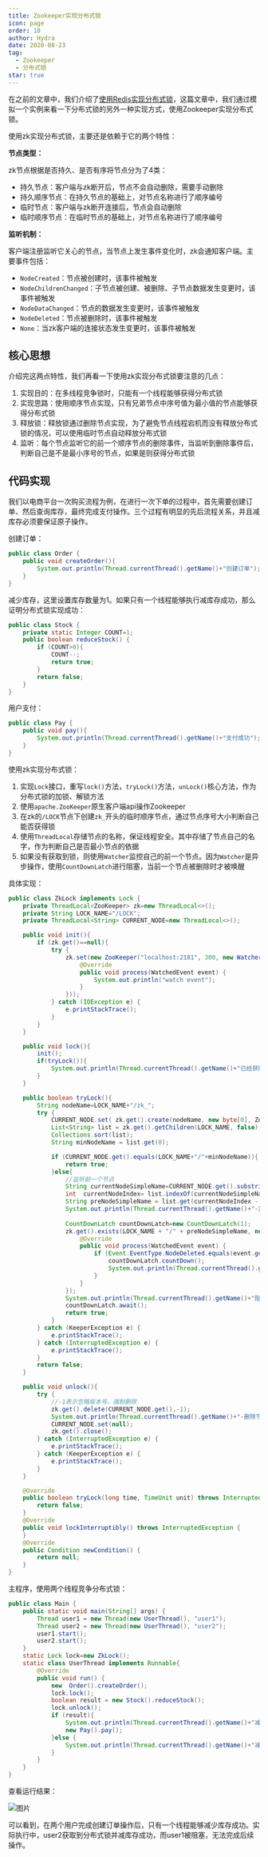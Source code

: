 ```yaml
---
title: Zookeeper实现分布式锁
icon: page
order: 10
author: Hydra
date: 2020-08-23
tag:
  - Zookeeper
  - 分布式锁
star: true
---
```




<!-- more -->

在之前的文章中，我们介绍了[使用Redis实现分布式锁](https://juejin.cn/post/7021424431679406087)，这篇文章中，我们通过模拟一个实例来看一下分布式锁的另外一种实现方式，使用Zookeeper实现分布式锁。

使用zk实现分布式锁，主要还是依赖于它的两个特性：

**节点类型：**

zk节点根据是否持久、是否有序将节点分为了4类：

- 持久节点：客户端与zk断开后，节点不会自动删除，需要手动删除
- 持久顺序节点：在持久节点的基础上，对节点名称进行了顺序编号
- 临时节点：客户端与zk断开连接后，节点会自动删除
- 临时顺序节点：在临时节点的基础上，对节点名称进行了顺序编号

**监听机制：**

客户端注册监听它关心的节点，当节点上发生事件变化时，zk会通知客户端。主要事件包括：

- `NodeCreated`：节点被创建时，该事件被触发
- `NodeChildrenChanged`：子节点被创建、被删除、子节点数据发生变更时，该事件被触发
- `NodeDataChanged`：节点的数据发生变更时，该事件被触发
- `NodeDeleted`：节点被删除时，该事件被触发
- `None`：当zk客户端的连接状态发生变更时，该事件被触发

## 核心思想

介绍完这两点特性，我们再看一下使用zk实现分布式锁要注意的几点：

1. 实现目的：在多线程竞争锁时，只能有一个线程能够获得分布式锁
2. 实现思路：使用顺序节点实现，只有兄弟节点中序号值为最小值的节点能够获得分布式锁
3. 释放锁：释放锁通过删除节点实现，为了避免节点线程宕机而没有释放分布式锁的情况，可以使用临时节点自动释放分布式锁
4. 监听：每个节点监听它的前一个顺序节点的删除事件，当监听到删除事件后，判断自己是不是最小序号的节点，如果是则获得分布式锁

## 代码实现

我们以电商平台一次购买流程为例，在进行一次下单的过程中，首先需要创建订单、然后查询库存，最终完成支付操作。三个过程有明显的先后流程关系，并且减库存必须要保证原子操作。

创建订单：

```java
public class Order {
    public void createOrder(){
        System.out.println(Thread.currentThread().getName()+"创建订单");
    }
}
```

减少库存，这里设置库存数量为1。如果只有一个线程能够执行减库存成功，那么证明分布式锁实现成功：

```java
public class Stock {
    private static Integer COUNT=1;
    public boolean reduceStock() {
        if (COUNT>0){
            COUNT--;
            return true;
        }
        return false;
    }
}
```

用户支付：

```java
public class Pay {
    public void pay(){
        System.out.println(Thread.currentThread().getName()+"支付成功");
    }
}
```

使用zk实现分布式锁：

1. 实现`Lock`接口，重写`lock()`方法，`tryLock()`方法，`unLock()`核心方法，作为分布式锁的加锁、解锁方法
2. 使用`apache.ZooKeeper`原生客户端api操作Zookeeper
3. 在zk的`/LOCK`节点下创建`zk_`开头的临时顺序节点，通过节点序号大小判断自己能否获得锁
4. 使用`ThreadLocal`存储节点的名称，保证线程安全。其中存储了节点自己的名字，作为判断自己是否最小节点的依据
5. 如果没有获取到锁，则使用`Watcher`监控自己的前一个节点。因为`Watcher`是异步操作，使用`CountDownLatch`进行阻塞，当前一个节点被删除时才被唤醒

具体实现：

```java
public class ZkLock implements Lock {
    private ThreadLocal<ZooKeeper> zk=new ThreadLocal<>();
    private String LOCK_NAME="/LOCK";
    private ThreadLocal<String> CURRENT_NODE=new ThreadLocal<>();

    public void init(){
        if (zk.get()==null){
            try {
                zk.set(new ZooKeeper("localhost:2181", 300, new Watcher() {
                    @Override
                    public void process(WatchedEvent event) {
                        System.out.println("watch event");
                    }
                }));
            } catch (IOException e) {
                e.printStackTrace();
            }
        }
    }

    public void lock(){
        init();
        if(tryLock()){
            System.out.println(Thread.currentThread().getName()+"已经获取到锁了");
        }
    }

    public boolean tryLock(){
        String nodeName=LOCK_NAME+"/zk_";
        try {
            CURRENT_NODE.set( zk.get().create(nodeName, new byte[0], ZooDefs.Ids.OPEN_ACL_UNSAFE, CreateMode.EPHEMERAL_SEQUENTIAL));
            List<String> list = zk.get().getChildren(LOCK_NAME, false);
            Collections.sort(list);
            String minNodeName = list.get(0);

            if (CURRENT_NODE.get().equals(LOCK_NAME+"/"+minNodeName)){
                return true;
            }else{
                //监听前一个节点
                String currentNodeSimpleName=CURRENT_NODE.get().substring(CURRENT_NODE.get().lastIndexOf("/") + 1);
                int  currentNodeIndex= list.indexOf(currentNodeSimpleName);
                String preNodeSimpleName = list.get(currentNodeIndex - 1);
                System.out.println(Thread.currentThread().getName()+"-监听节点："+preNodeSimpleName);
        
                CountDownLatch countDownLatch=new CountDownLatch(1);
                zk.get().exists(LOCK_NAME + "/" + preNodeSimpleName, new Watcher() {
                    @Override
                    public void process(WatchedEvent event) {
                        if (Event.EventType.NodeDeleted.equals(event.getType())){
                            countDownLatch.countDown();
                            System.out.println(Thread.currentThread().getName()+"被唤醒");
                        }
                    }
                });
                System.out.println(Thread.currentThread().getName()+"阻塞住");
                countDownLatch.await();
                return true;
            }
        } catch (KeeperException e) {
            e.printStackTrace();
        } catch (InterruptedException e) {
            e.printStackTrace();
        }
        return false;
    }

    public void unlock(){
        try {
            //-1表示忽略版本号，强制删除
            zk.get().delete(CURRENT_NODE.get(),-1);
            System.out.println(Thread.currentThread().getName()+"-删除节点");
            CURRENT_NODE.set(null);
            zk.get().close();
        } catch (InterruptedException e) {
            e.printStackTrace();
        } catch (KeeperException e) {
            e.printStackTrace();
        }
    }

    @Override
    public boolean tryLock(long time, TimeUnit unit) throws InterruptedException {
        return false;
    }
    @Override
    public void lockInterruptibly() throws InterruptedException {
    }
    @Override
    public Condition newCondition() {
        return null;
    }
}
```

主程序，使用两个线程竞争分布式锁：

```java
public class Main {
    public static void main(String[] args) {
        Thread user1 = new Thread(new UserThread(), "user1");
        Thread user2 = new Thread(new UserThread(), "user2");
        user1.start();
        user2.start();
    }
    static Lock lock=new ZkLock();
    static class UserThread implements Runnable{
        @Override
        public void run() {
            new  Order().createOrder();
            lock.lock();
            boolean result = new Stock().reduceStock();
            lock.unlock();
            if (result){
                System.out.println(Thread.currentThread().getName()+"减库存成功");
                new Pay().pay();
            }else {
                System.out.println(Thread.currentThread().getName()+"减库存失败");
            }
        }
    }
}
```

查看运行结果：

![图片](https://p3-juejin.byteimg.com/tos-cn-i-k3u1fbpfcp/14d95f510e76402683a736aa9a09f181~tplv-k3u1fbpfcp-zoom-1.image)

可以看到，在两个用户完成创建订单操作后，只有一个线程能够减少库存成功。实际执行中，user2获取到分布式锁并减库存成功，而user1被阻塞，无法完成后续操作。